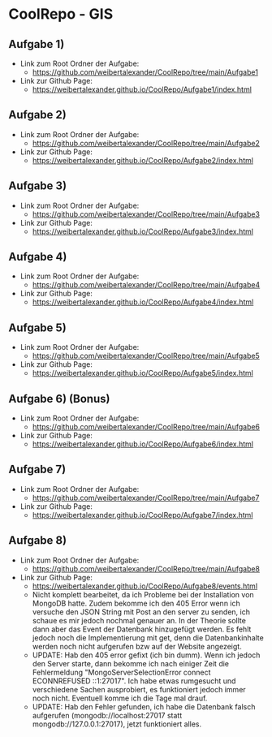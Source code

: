 # CoolRepo - GIS
## Aufgabe 1)
  * Link zum Root Ordner der Aufgabe:
    * https://github.com/weibertalexander/CoolRepo/tree/main/Aufgabe1
  * Link zur Github Page:
    * https://weibertalexander.github.io/CoolRepo/Aufgabe1/index.html

## Aufgabe 2)
  * Link zum Root Ordner der Aufgabe:
    * https://github.com/weibertalexander/CoolRepo/tree/main/Aufgabe2
  * Link zur Github Page:
    * https://weibertalexander.github.io/CoolRepo/Aufgabe2/index.html

## Aufgabe 3)
  * Link zum Root Ordner der Aufgabe:
    * https://github.com/weibertalexander/CoolRepo/tree/main/Aufgabe3
  * Link zur Github Page:
    * https://weibertalexander.github.io/CoolRepo/Aufgabe3/index.html

## Aufgabe 4)
  * Link zum Root Ordner der Aufgabe:
    * https://github.com/weibertalexander/CoolRepo/tree/main/Aufgabe4
  * Link zur Github Page:
    * https://weibertalexander.github.io/CoolRepo/Aufgabe4/index.html

## Aufgabe 5)
  * Link zum Root Ordner der Aufgabe:
    * https://github.com/weibertalexander/CoolRepo/tree/main/Aufgabe5
  * Link zur Github Page:
    * https://weibertalexander.github.io/CoolRepo/Aufgabe5/index.html

## Aufgabe 6) (Bonus)
  * Link zum Root Ordner der Aufgabe:
    * https://github.com/weibertalexander/CoolRepo/tree/main/Aufgabe6
  * Link zur Github Page:
    * https://weibertalexander.github.io/CoolRepo/Aufgabe6/index.html

## Aufgabe 7)
  * Link zum Root Ordner der Aufgabe:
    * https://github.com/weibertalexander/CoolRepo/tree/main/Aufgabe7
  * Link zur Github Page:
    * https://weibertalexander.github.io/CoolRepo/Aufgabe7/index.html
## Aufgabe 8)
  * Link zum Root Ordner der Aufgabe:
    * https://github.com/weibertalexander/CoolRepo/tree/main/Aufgabe8
  * Link zur Github Page:
    * https://weibertalexander.github.io/CoolRepo/Aufgabe8/events.html
    * Nicht komplett bearbeitet, da ich Probleme bei der Installation von MongoDB hatte. Zudem bekomme ich den 405 Error wenn ich versuche den JSON String mit Post an den server zu senden, ich schaue es mir jedoch nochmal genauer an. In der Theorie sollte dann aber das Event der Datenbank hinzugefügt werden. Es fehlt jedoch noch die Implementierung mit get, denn die Datenbankinhalte werden noch nicht aufgerufen bzw auf der Website angezeigt.
    * UPDATE: Hab den 405 error gefixt (ich bin dumm). Wenn ich jedoch den Server starte, dann bekomme ich nach einiger Zeit die Fehlermeldung "MongoServerSelectionError  connect ECONNREFUSED ::1:27017". Ich habe etwas rumgesucht und verschiedene Sachen ausprobiert, es funktioniert jedoch immer noch nicht. Eventuell komme ich die Tage mal drauf.
    * UPDATE: Hab den Fehler gefunden, ich habe die Datenbank falsch aufgerufen (mongodb://localhost:27017 statt mongodb://127.0.0.1:27017), jetzt funktioniert alles.
